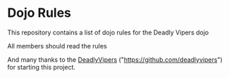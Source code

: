 Dojo Rules
==========

This repository contains a list of dojo rules for the Deadly Vipers dojo

All members should read the rules 


And many thanks to the [DeadlyVipers](https://github.com/deadlyvipers) ("https://github.com/deadlyvipers") for starting this project. 

